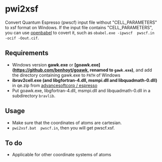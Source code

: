 # pwi2xsf
Convert Quantum Espresso (pwscf) input file without "CELL_PARAMETERS" to xsf format on Windows. If the input file contains "CELL_PARAMETERS", you can use [openbabel](https://github.com/openbabel/openbabel) to covert it, such as `obabel.exe -ipwscf  pwscf.in -ocif -Oout.cif`. 

## Requirements
* Windows version **gawk.exe** or **[goawk.exe](https://github.com/benhoyt/goawk, renamed to `gawk.exe`)**, and add the directory containing gawk.exe to `PATH` of Windows
* **ibrav2cell.exe (and libgfortran-4.dll, msmpi.dll and libquadmath-0.dll)** in  qe.zip from [advancesoftcorp
/
espresso](https://github.com/advancesoftcorp/espresso/releases)
* Put goawk.exe, libgfortran-4.dll, msmpi.dll and libquadmath-0.dll in a subdirectory `bravlib`.

## Usage
* Make sure that the coordinates of atoms are cartesian.
* `pwi2xsf.bat  pwscf.in`, then you will get pwscf.xsf.

## To do
* Applicable for other coordinate systems of atoms
